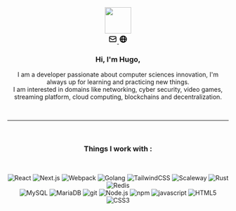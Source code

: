 <div align="center">
<a href="https://wangchujiang.com/">
    <img width="60" height="60" src="https://avatars3.githubusercontent.com/u/13659401?s=460&u=cf016887837b51c08d67aff2125d08c7684adfca&v=4" />
  </a>
  <br>
  <a href="mailto:hello@hugomalatrait.com">
    <img src="./icons/mail.svg" width="20">
  </a>
  <a href="https://hugomalatrait.com">
    <img src="./icons/globe-alt.svg" width="20">
  </a>
  <br>
  <h3>Hi, I'm Hugo,</h3>
  <p>
  I am a developer passionate about computer sciences innovation, I'm always up for learning and practicing new things.<br>
I am interested in domains like networking, cyber security, video games,
streaming platform, cloud computing, blockchains and decentralization.
  </p>
<br>
<hr>
<br>
<h3>Things I work with :</h3>
<br>
<p>
  <img alt="React" src="https://img.shields.io/badge/-React-61DAFB?style=flat-square&logo=react&logoColor=black" />
  <img alt="Next.js" src="https://img.shields.io/badge/-Next.js-111111?style=flat-square&logo=next.js&logoColor=white" />
  <img alt="Webpack" src="https://img.shields.io/badge/-Webpack-8DD6F9?style=flat-square&logo=webpack&logoColor=black" /> 
  <img alt="Golang" src="https://img.shields.io/badge/-Golang-00ADD8?style=flat-square&logo=go&logoColor=white" />
  <img alt="TailwindCSS" src="https://img.shields.io/badge/Tailwind-38B2AC?style=flat-square&logo=tailwind-css&logoColor=white" />
  <img alt="Scaleway" src="https://img.shields.io/badge/-Scaleway-4F0599?style=flat-square&logo=scaleway&logoColor=white" />
  <img alt="Rust" src="https://img.shields.io/badge/-Rust-000000?style=flat-square&logo=rust&logoColor=white" />
  <img alt="Redis" src="https://img.shields.io/badge/-Redis-DC382D?style=flat-square&logo=redis&logoColor=white" />
  <br>
  <img alt="MySQL" src="https://img.shields.io/badge/-MySQL-4479A1?style=flat-square&logo=mysql&logoColor=white" />
  <img alt="MariaDB" src="https://img.shields.io/badge/-MariaDB-003545?style=flat-square&logo=mariadb&logoColor=white" />
  <img alt="git" src="https://img.shields.io/badge/-Git-F05032?style=flat-square&logo=git&logoColor=white" />
  <img alt="Node.js" src="https://img.shields.io/badge/-Node.js-339933?style=flat-square&logo=Node.js&logoColor=white" />
  <img alt="npm" src="https://img.shields.io/badge/-NPM-CB3837?style=flat-square&logo=npm&logoColor=white" />
  <img alt="javascript" src="https://img.shields.io/badge/-Javascript-F7DF1E?style=flat-square&logo=javascript&logoColor=black" />
  <img alt="HTML5" src="https://img.shields.io/badge/-HTML5-E34F26?style=flat-square&logo=html5&logoColor=white" />
  <img alt="CSS3" src="https://img.shields.io/badge/-CSS3-1572B6?style=flat-square&logo=css3&logoColor=white" />
</p>
<!--
<br>
<h3>Where to find me :</h3>
<br>
<p>
<a href="https://github.com/thmsgbrt" target="_blank">
<img alt="Github" src="https://img.shields.io/badge/Discord-7289DA?&style=for-the-badge&logo=discord&logoColor=white" />
</a>
<a href="https://twitter.com/fafifoof" target="_blank">
<img alt="Twitter" src="https://img.shields.io/badge/twitter-%231DA1F2.svg?&style=for-the-badge&logo=twitter&logoColor=white" />
</a>
<a href="https://www.linkedin.com/in/thomas-guibert" target="_blank">
<img alt="LinkedIn" src="https://img.shields.io/badge/linkedin-%230077B5.svg?&style=for-the-badge&logo=linkedin&logoColor=white" />
</a>
</p>-->
</div>